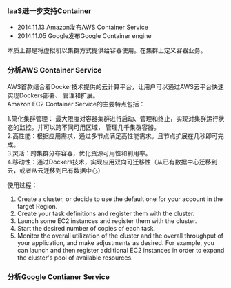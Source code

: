 ### IaaS进一步支持Container  
+ 2014.11.13  Amazon发布AWS Container Service  
+ 2014.11.05  Google发布Google Container engine  

本质上都是将虚拟机以集群方式提供给容器使用。在集群上定义容器业务。  

### 分析AWS Container Service  
AWS首款结合着Docker技术提供的云计算平台，让用户可以通过AWS云平台快速实现Dockers部署、 管理和扩展。  
Amazon EC2 Container Service的主要特点包括：

1.简化集群管理： 最大限度对容器集群进行启动、管理和终止，实现对集群运行状态的监控。并可以跨不同可用区域，
管理几千集群容器。  
2.高性能：根据应用需求，通过多节点满足高性能需求。且节点扩展在几秒即可完成。  
3.灵活：跨集群分布容器，优化资源可用性和利用率。    
4.移动性：通过Dockers技术，实现应用双向可迁移性（从已有数据中心迁移到云，或者从云迁移到已有数据中心）  

使用过程：  
1. Create a cluster, or decide to use the default one for your account in the target Region.  
2. Create your task definitions and register them with the cluster.  
3. Launch some EC2 instances and register them with the cluster.  
4. Start the desired number of copies of each task.  
5.  Monitor the overall utilization of the cluster and the overall throughput of your application, and make adjustments as desired. For example, you can launch and then register additional EC2 instances in order to expand the cluster's pool of available resources.  

### 分析Google Contianer Service  

